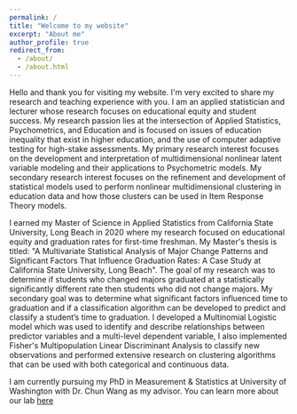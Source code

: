 ```yaml
---
permalink: /
title: "Welcome to my website"
excerpt: "About me"
author_profile: true
redirect_from: 
  - /about/
  - /about.html
---
```


Hello and thank you for visiting my website. I'm very excited to share my research and teaching experience with you. I am an applied statistician and lecturer whose research focuses on educational equity and student success. My research passion lies at the intersection of Applied Statistics, Psychometrics, and Education and is focused on issues of education inequality that exist in higher education, and the use of computer adaptive testing for high-stake assessments. My primary research interest focuses on the development and interpretation of multidimensional nonlinear latent variable modeling and their applications to Psychometric models. My secondary research interest focuses on the refinement and development of statistical models used to perform nonlinear multidimensional clustering in education data and how those clusters can be used in Item Response Theory models.

I earned my Master of Science in Applied Statistics from California State University, Long Beach in 2020 where my research focused on educational equity and graduation rates for first-time freshman. My Master's thesis is titled: "A Multivariate Statistical Analysis of Major Change Patterns and Significant Factors That Influence Graduation Rates: A Case Study at California State University, Long Beach". The goal of my research was to determine if students who changed majors graduated at a statistically significantly different rate then students who did not change majors. My secondary goal was to determine what significant factors influenced time to graduation and if a classification algorithm can be developed to predict and classify a student’s time to graduation. I developed a Multinomial Logistic model which was used to identify and describe relationships between predictor variables and a multi-level dependent variable, I also implemented Fisher's Multipopulation Linear Discriminant Analysis to classify new observations and performed extensive research on clustering algorithms that can be used with both categorical and continuous data.

I am currently pursuing my PhD in Measurement & Statistics at University of Washington with Dr. Chun Wang as my advisor. You can learn more about our lab [here](https://sites.uw.edu/pmetrics/)


